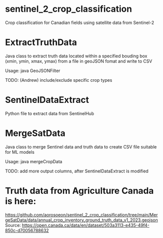 # sentinel_2_crop_classification
Crop classification for Canadian fields using satellite data from Sentinel-2

# ExtractTruthData
Java class to extract truth data located within a specified bouding box (xmin, ymin, xmax, ymax) from a file in geoJSON fomat and write to CSV

Usage: java GeoJSONFilter <GeoJSONFilePath> <BoundingBoxJSON> <OutputCSVFilePath>

TODO: (Andrew) include/exclude specific crop types 

# SentinelDataExtract
Python file to extract data from SentinelHub

# MergeSatData
Java class to merge Sentinel data and truth data to create CSV file suitable for ML models 

Usage: java mergeCropData <truthDataCSV> <satelliteDataCSV> <outputCSV> <minDistance>

TODO: add more output columns, after SentinelDataExtract is modified

# Truth data from Agriculture Canada is here:
https://github.com/aorosoeon/sentinel_2_crop_classification/tree/main/MergeSatData/data/annual_crop_inventory_ground_truth_data_v1_2023.geojson
Source: https://open.canada.ca/data/en/dataset/503a3113-e435-49f4-850c-d70056788632
